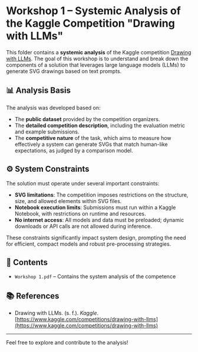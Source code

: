 # Workshop 1 – Systemic Analysis of the Kaggle Competition "Drawing with LLMs"

This folder contains a **systemic analysis** of the Kaggle competition [Drawing with LLMs](https://www.kaggle.com/competitions/drawing-with-llms). The goal of this workshop is to understand and break down the components of a solution that leverages large language models (LLMs) to generate SVG drawings based on text prompts.

## 📊 Analysis Basis

The analysis was developed based on:

- The **public dataset** provided by the competition organizers.
- The **detailed competition description**, including the evaluation metric and example submissions.
- The **competitive nature** of the task, which aims to measure how effectively a system can generate SVGs that match human-like expectations, as judged by a comparison model.

## ⚙️ System Constraints

The solution must operate under several important constraints:

- **SVG limitations**: The competition imposes restrictions on the structure, size, and allowed elements within SVG files.
- **Notebook execution limits**: Submissions must run within a Kaggle Notebook, with restrictions on runtime and resources.
- **No internet access**: All models and data must be preloaded; dynamic downloads or API calls are not allowed during inference.

These constraints significantly impact system design, prompting the need for efficient, compact models and robust pre-processing strategies.

## 📁 Contents
- `Workshop 1.pdf` – Contains the system analysis of the competence 


## 📚 References

- Drawing with LLMs. (s. f.). *Kaggle*. [https://www.kaggle.com/competitions/drawing-with-llms](https://www.kaggle.com/competitions/drawing-with-llms)

---

Feel free to explore and contribute to the analysis!
